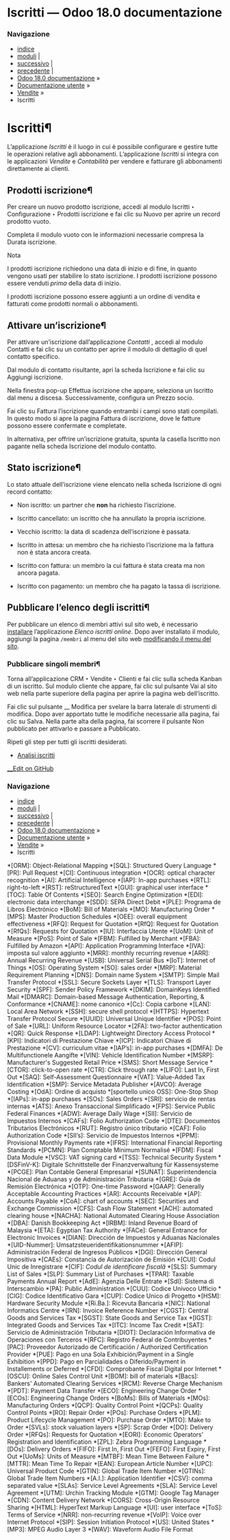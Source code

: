 # Iscritti — Odoo 18.0 documentazione

### Navigazione

  * [indice](../../genindex.html "Indice generale")
  * [moduli](../../py-modindex.html "Indice del modulo Python") |
  * [successivo](members/members_analysis.html "Analisi iscritti") |
  * [precedente](rental.html "Noleggio") |
  * [Odoo 18.0 documentazione](../../index-2.html) »
  * [Documentazione utente](../../applications.html) »
  * [Vendite](../sales.html) »
  * Iscritti



# Iscritti¶

L’applicazione _Iscritti_ è il luogo in cui è possibile configurare e gestire tutte le operazioni relative agli abbonamenti. L’applicazione _Iscritti_ si integra con le applicazioni _Vendite_ e _Contabilità_ per vendere e fatturare gli abbonamenti direttamente ai clienti.

## Prodotti iscrizione¶

Per creare un nuovo prodotto iscrizione, accedi al modulo Iscritti ‣ Configurazione ‣ Prodotti iscrizione e fai clic su Nuovo per aprire un record prodotto vuoto.

Completa il modulo vuoto con le informazioni necessarie compresa la Durata iscrizione.

Nota

I prodotti iscrizione richiedono una data di inizio e di fine, in quanto vengono usati per stabilire lo stato iscrizione. I prodotti iscrizione possono essere venduti _prima_ della data di inizio.

I prodotti iscrizione possono essere aggiunti a un ordine di vendita e fatturati come prodotti normali o abbonamenti.

## Attivare un’iscrizione¶

Per attivare un’iscrizione dall’applicazione _Contatti_ , accedi al modulo Contatti e fai clic su un contatto per aprire il modulo di dettaglio di quel contatto specifico.

Dal modulo di contatto risultante, apri la scheda Iscrizione e fai clic su Aggiungi iscrizione.

Nella finestra pop-up Effettua iscrizione che appare, seleziona un Iscritto dal menu a discesa. Successivamente, configura un Prezzo socio.

Fai clic su Fattura l’iscrizione quando entrambi i campi sono stati compilati. In questo modo si apre la pagina Fattura di iscrizione, dove le fatture possono essere confermate e completate.

In alternativa, per offrire un’iscrizione gratuita, spunta la casella Iscritto non pagante nella scheda Iscrizione del modulo contatto.

## Stato iscrizione¶

Lo stato attuale dell’iscrizione viene elencato nella scheda Iscrizione di ogni record contatto:

  * Non iscritto: un partner che **non** ha richiesto l’iscrizione.

  * Iscritto cancellato: un iscritto che ha annullato la propria iscrizione.

  * Vecchio iscritto: la data di scadenza dell’iscrizione è passata.

  * Iscritto in attesa: un membro che ha richiesto l’iscrizione ma la fattura non è stata ancora creata.

  * Iscritto con fattura: un membro la cui fattura è stata creata ma non ancora pagata.

  * Iscritto con pagamento: un membro che ha pagato la tassa di iscrizione.




## Pubblicare l’elenco degli iscritti¶

Per pubblicare un elenco di membri attivi sul sito web, è necessario [installare](../general/apps_modules.html#general-install) l’applicazione _Elenco iscritti online_. Dopo aver installato il modulo, aggiungi la pagina `/membri` al menu del sito web [modificando il menu del sito](../websites/website/pages/menus.html).

### Pubblicare singoli membri¶

Torna all’applicazione CRM ‣ Vendite ‣ Clienti e fai clic sulla scheda Kanban di un iscritto. Sul modulo cliente che appare, fai clic sul pulsante Vai al sito web nella parte superiore della pagina per aprire la pagina web dell’iscritto.

Fai clic sul pulsante __ Modifica per svelare la barra laterale di strumenti di modifica. Dopo aver apportato tutte le modifiche necessarie alla pagina, fai clic su Salva. Nella parte alta della pagina, fai scorrere il pulsante Non pubblicato per attivarlo e passare a Pubblicato.

Ripeti gli step per tutti gli iscritti desiderati.

  * [Analisi iscritti](members/members_analysis.html)



[ __Edit on GitHub](https://github.com/odoo/documentation/edit/18.0/content/applications/sales/members.rst)

### Navigazione

  * [indice](../../genindex.html "Indice generale")
  * [moduli](../../py-modindex.html "Indice del modulo Python") |
  * [successivo](members/members_analysis.html "Analisi iscritti") |
  * [precedente](rental.html "Noleggio") |
  * [Odoo 18.0 documentazione](../../index-2.html) »
  * [Documentazione utente](../../applications.html) »
  * [Vendite](../sales.html) »
  * Iscritti


  *[ORM]: Object-Relational Mapping
  *[SQL]: Structured Query Language
  *[PR]: Pull Request
  *[CI]: Continuous integration
  *[OCR]: optical character recognition
  *[AI]: Artificial Intelligence
  *[IAP]: In-app purchases
  *[RTL]: right-to-left
  *[RST]: reStructuredText
  *[GUI]: graphical user interface
  *[TOC]: Table Of Contents
  *[SEO]: Search Engine Optimization
  *[EDI]: electronic data interchange
  *[SDD]: SEPA Direct Debit
  *[PLE]: Programa de Libros Electrónico
  *[BoM]: Bill of Materials
  *[MO]: Manufacturing Order
  *[MPS]: Master Production Schedules
  *[OEE]: overall equipment effectiveness
  *[RFQ]: Request for Quotation
  *[RfQ]: Request for Quotation
  *[RfQs]: Requests for Quotation
  *[IU]: Interfaccia Utente
  *[UoM]: Unit of Measure
  *[PoS]: Point of Sale
  *[FBM]: Fulfilled by Merchant
  *[FBA]: Fulfilled by Amazon
  *[API]: Application Programming Interface
  *[IVA]: imposta sul valore aggiunto
  *[MRR]: monthly recurring revenue
  *[ARR]: Annual Recurring Revenue
  *[USB]: Universal Serial Bus
  *[IoT]: Internet of Things
  *[OS]: Operating System
  *[SO]: sales order
  *[MRP]: Material Requirement Planning
  *[DNS]: Domain name System
  *[SMTP]: Simple Mail Transfer Protocol
  *[SSL]: Secure Sockets Layer
  *[TLS]: Transport Layer Security
  *[SPF]: Sender Policy Framework
  *[DKIM]: DomainKeys Identified Mail
  *[DMARC]: Domain-based Message Authentication, Reporting, & Conformance
  *[CNAME]: nome canonico
  *[Cc]: Copia carbone
  *[LAN]: Local Area Network
  *[SSH]: secure shell protocol
  *[HTTPS]: Hypertext Transfer Protocol Secure
  *[UUID]: Universal Unique Identifier
  *[POS]: Point of Sale
  *[URL]: Uniform Resource Locator
  *[2FA]: two-factor authentication
  *[QR]: Quick Response
  *[LDAP]: Lightweight Directory Access Protocol
  *[KPI]: Indicatori di Prestazione Chiave
  *[ICP]: Indicatori Chiave di Prestazione
  *[CV]: curriculum vitae
  *[IAP’s]: in-app purchases
  *[DMFA]: De Multifunctionele Aangifte
  *[VIN]: Vehicle Identification Number
  *[MSRP]: Manufacturer's Suggested Retail Price
  *[SMS]: Short Message Service
  *[CTOR]: click-to-open rate
  *[CTR]: Click through rate
  *[LIFO]: Last In, First Out
  *[SAQ]: Self-Assessment Questionnaire
  *[VAT]: Value-Added Tax Identification
  *[SMP]: Service Metadata Publisher
  *[AVCO]: Average Costing
  *[OdA]: Ordine di acquisto
  *[sportello unico OSS]: One-Stop Shop
  *[IAPs]: in-app purchases
  *[SOs]: Sales Orders
  *[SRI]: servicio de rentas internas
  *[ATS]: Anexo Transaccional Simplificado
  *[FPS]: Service Public Federal Finances
  *[ADW]: Average Daily Wage
  *[SII]: Servicio de Impuestos Internos
  *[CAFs]: Folio Authorization Code
  *[DTE]: Documentos Tributarios Electrónicos
  *[RUT]: Registro único tributario
  *[CAF]: Folio Authorization Code
  *[SII’s]: Servicio de Impuestos Internos
  *[PPM]: Provisional Monthly Payments rate
  *[IFRS]: International Financial Reporting Standards
  *[PCMN]: Plan Comptable Minimum Normalisé
  *[FDM]: Fiscal Data Module
  *[VSC]: VAT signing card
  *[TSS]: Technical Security System
  *[DSFinV-K]: Digitale Schnittstelle der Finanzverwaltung für Kassensysteme
  *[PCGE]: Plan Contable General Empresarial
  *[SUNAT]: Superintendencia Nacional de Aduanas y de Administración Tributaria
  *[GRE]: Guía de Remisión Electrónica
  *[OTP]: One-time Password
  *[GAAP]: Generally Acceptable Accounting Practices
  *[AR]: Accounts Receivable
  *[AP]: Accounts Payable
  *[CoA]: chart of accounts
  *[SEC]: Securities and Exchange Commission
  *[CFS]: Cash Flow Statement
  *[ACH]: automated clearing house
  *[NACHA]: National Automated Clearing House Association
  *[DBA]: Danish Bookkeeping Act
  *[IRBM]: Inland Revenue Board of Malaysia
  *[ETA]: Egyptian Tax Authority
  *[FACe]: General Entrance for Electronic Invoices
  *[DIAN]: Dirección de Impuestos y Aduanas Nacionales
  *[UID-Nummer]: Umsatzsteueridentifikationsnummer
  *[AFIP]: Administración Federal de Ingresos Públicos
  *[DGI]: Dirección General Impositiva
  *[CAEs]: Constancia de Autorización de Emisión
  *[CUI]: Codul Unic de Inregistrare
  *[CIF]: *Codul de identificare fiscală*
  *[SLS]: Summary List of Sales
  *[SLP]: Summary List of Purchases
  *[TPAR]: Taxable Payments Annual Report
  *[AdE]: Agenzia Delle Entrate
  *[SdI]: Sistema di Interscambio
  *[PA]: Public Administration
  *[CUU]: Codice Univoco Ufficio
  *[CIG]: Codice Identificativo Gara
  *[CUP]: Codice Unico di Progetto
  *[HSM]: Hardware Security Module
  *[Ri.Ba.]: Ricevuta Bancaria
  *[NIC]: National Informatics Centre
  *[IRN]: Invoice Reference Number
  *[CGST]: Central Goods and Services Tax
  *[SGST]: State Goods and Service Tax
  *[IGST]: Integrated Goods and Services Tax
  *[ITC]: Income Tax Credit
  *[SAT]: Servicio de Administración Tributaria
  *[DIOT]: Declaración Informativa de Operaciones con Terceros
  *[RFC]: Registro Federal de Contribuyentes
  *[PAC]: Proveedor Autorizado de Certificación / Authorized Certification Provider
  *[PUE]: Pago en una Sola Exhibición/Payment in a Single Exhibition
  *[PPD]: Pago en Parcialidades o Diferido/Payment in Installements or Deferred
  *[CFDI]: Comprobante Fiscal Digital por Internet
  *[OSCU]: Online Sales Control Unit
  *[BOM]: bill of materials
  *[Bacs]: Bankers' Automated Clearing Services
  *[RCM]: Reverse Charge Mechanism
  *[PDT]: Payment Data Transfer
  *[ECO]: Engineering Change Order
  *[ECOs]: Engineering Change Orders
  *[BoMs]: Bills of Materials
  *[MOs]: Manufacturing Orders
  *[QCP]: Quality Control Point
  *[QCPs]: Quality Control Points
  *[RO]: Repair Order
  *[POs]: Purchase Orders
  *[PLM]: Product Lifecycle Management
  *[PO]: Purchase Order
  *[MTO]: Make to Order
  *[SVLs]: stock valuation layers
  *[SP]: Scrap Order
  *[DO]: Delivery Order
  *[RFQs]: Requests for Quotation
  *[EORI]: Economic Operators' Registration and Identification
  *[ZPL]: Zebra Programming Language
  *[DOs]: Delivery Orders
  *[FIFO]: First In, First Out
  *[FEFO]: First Expiry, First Out
  *[UoMs]: Units of Measure
  *[MTBF]: Mean Time Between Failure
  *[MTTR]: Mean Time To Repair
  *[EAN]: European Article Number
  *[UPC]: Universal Product Code
  *[GTIN]: Global Trade Item Number
  *[GTINs]: Global Trade Item Numbers
  *[A.I.]: Application Identifier
  *[CSV]: comma separated value
  *[SLAs]: Service Level Agreements
  *[SLA]: Service Level Agreement
  *[UTM]: Urchin Tracking Module
  *[GTM]: Google Tag Manager
  *[CDN]: Content Delivery Network
  *[CORS]: Cross-Origin Resource Sharing
  *[HTML]: HyperText Markup Language
  *[UI]: user interface
  *[ToS]: Terms of Service
  *[NRR]: non-recurring revenue
  *[VoIP]: Voice over Internet Protocol
  *[SIP]: Session Initiation Protocol
  *[US]: United States
  *[MP3]: MPEG Audio Layer 3
  *[WAV]: Waveform Audio File Format